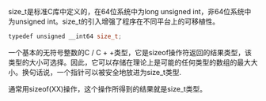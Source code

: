 size_t是标准C库中定义的，在64位系统中为long unsigned int，非64位系统中为unsigned int。size_t的引入增强了程序在不同平台上的可移植性。

```c++
typedef unsigned __int64 size_t;
```

一个基本的无符号整数的C / C + +类型，它是sizeof操作符返回的结果类型，该类型的大小可选择。因此，它可以存储在理论上是可能的任何类型的数组的最大大小。换句话说，一个指针可以被安全地放进为size_t类型.

通常用sizeof(XX)操作，这个操作所得到的结果就是size_t类型。